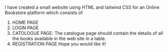 I have created a small website using HTML and tailwind CSS for an Online Bookstore platform which consists of 
1. HOME PAGE
2. LOGIN PAGE
3. CATOLOGUE PAGE: The catalogue page should contain the details of all the books available in the web site in a table.
4. REGISTRATION PAGE
Hope you would like it!

